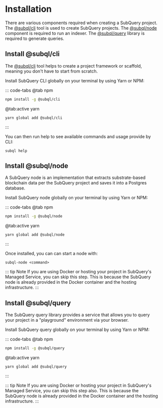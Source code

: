 # Installation

There are various components required when creating a SubQuery project. The [@subql/cli](https://github.com/subquery/subql/tree/docs-new-section/packages/cli) tool is used to create SubQuery projects. The [@subql/node](https://github.com/subquery/subql/tree/docs-new-section/packages/node) component is required to run an indexer. The [@subql/query](https://github.com/subquery/subql/tree/docs-new-section/packages/query) library is required to generate queries.

## Install @subql/cli

The [@subql/cli](https://github.com/subquery/subql/tree/main/packages/cli) tool helps to create a project framework or scaffold, meaning you don't have to start from scratch.

Install SubQuery CLI globally on your terminal by using Yarn or NPM:

::: code-tabs
@tab npm

```bash
npm install -g @subql/cli
```

@tab:active yarn

```shell
yarn global add @subql/cli
```

:::

You can then run help to see available commands and usage provide by CLI:

```shell
subql help
```

## Install @subql/node

A SubQuery node is an implementation that extracts substrate-based blockchain data per the SubQuery project and saves it into a Postgres database.

Install SubQuery node globally on your terminal by using Yarn or NPM:

::: code-tabs
@tab npm

```bash
npm install -g @subql/node
```

@tab:active yarn

```shell
yarn global add @subql/node
```

:::

Once installed, you can can start a node with:

```shell
subql-node <command>
```

::: tip Note
If you are using Docker or hosting your project in SubQuery's Managed Service, you can skip this step. This is because the SubQuery node is already provided in the Docker container and the hosting infrastructure.
:::

## Install @subql/query

The SubQuery query library provides a service that allows you to query your project in a "playground" environment via your browser.

Install SubQuery query globally on your terminal by using Yarn or NPM:

::: code-tabs
@tab npm

```bash
npm install -g @subql/query
```

@tab:active yarn

```shell
yarn global add @subql/query
```

:::

::: tip Note
If you are using Docker or hosting your project in SubQuery's Managed Service, you can skip this step also. This is because the SubQuery node is already provided in the Docker container and the hosting infrastructure.
:::
